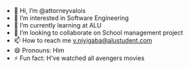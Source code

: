 - 👋 Hi, I’m @attorneyvalois
- 👀 I’m interested in Software Engineering
- 🌱 I’m currently learning at ALU 
- 💞️ I’m looking to collaborate on School management project
- 📫 How to reach me v.niyigaba@alustudent.com
- 😄 Pronouns: Him
- ⚡ Fun fact: H've watched all avengers movies

<!---
attorneyvalois/attorneyvalois is a ✨ special ✨ repository because its `README.md` (this file) appears on your GitHub profile.
You can click the Preview link to take a look at your changes.
--->
